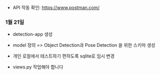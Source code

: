 - API 작동 확인: https://www.postman.com/

### 1월 21일
- detection-app 생성
- model 정의 => Object Detection과 Pose Detection 을 위한 스키마 생성
- 개인 로컬에서 테스트하기 편하도록 sqlite로 임시 변경


- views.py 작업해야 합니다
